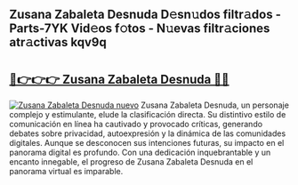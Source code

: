 ## Zusana Zabaleta Desnuda D𝚎sn𝚞dos filtr𝚊dos - Parts-7YK Vid𝚎os f𝚘tos - N𝚞evas filtr𝚊ciones atr𝚊ctivas kqv9q

# <h2><a href="http://mb8zjeb.tromn.icu/?c=Zusana+Zabaleta+Desnuda">🔗👉👉👉 Zusana Zabaleta Desnuda 🔗🔗</a></h2>

[![Zusana Zabaleta Desnuda nuevo](https://i.imgur.com/pEAQMta.gif)](http://mb8zjeb.tromn.icu/?c=Zusana+Zabaleta+Desnuda)
Zusana Zabaleta Desnuda, un personaje complejo y estimulante, elude la clasificación directa. Su distintivo estilo de comunicación en línea ha cautivado y provocado críticas, generando debates sobre privacidad, autoexpresión y la dinámica de las comunidades digitales. Aunque se desconocen sus intenciones futuras, su impacto en el panorama digital es profundo. Con una dedicación inquebrantable y un encanto innegable, el progreso de Zusana Zabaleta Desnuda en el panorama virtual es imparable.
